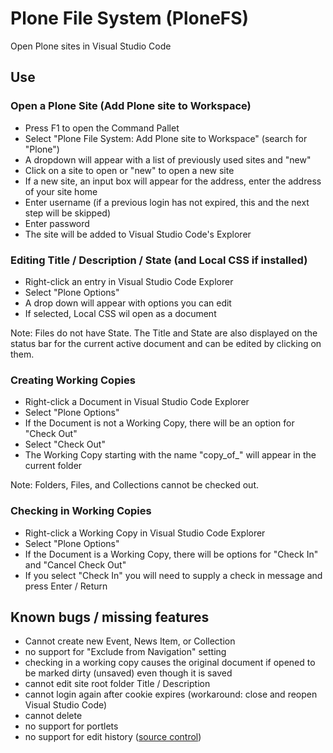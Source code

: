 # Plone File System (PloneFS)

Open Plone sites in Visual Studio Code

## Use

### Open a Plone Site (Add Plone site to Workspace)

* Press F1 to open the Command Pallet
* Select "Plone File System: Add Plone site to Workspace" (search for "Plone")
* A dropdown will appear with a list of previously used sites and "new"
* Click on a site to open or "new" to open a new site
* If a new site, an input box will appear for the address, enter the address of your site home
* Enter username (if a previous login has not expired, this and the next step will be skipped)
* Enter password
* The site will be added to Visual Studio Code's Explorer

### Editing Title / Description / State (and Local CSS if installed)

* Right-click an entry in Visual Studio Code Explorer
* Select "Plone Options"
* A drop down will appear with options you can edit
* If selected, Local CSS wil open as a document

Note: Files do not have State. The Title and State are also displayed on the status bar for the current active document and can be edited by clicking on them.

### Creating Working Copies

* Right-click a Document in Visual Studio Code Explorer
* Select "Plone Options"
* If the Document is not a Working Copy, there will be an option for "Check Out"
* Select "Check Out"
* The Working Copy starting with the name "copy_of_" will appear in the current folder

Note: Folders, Files, and Collections cannot be checked out.

### Checking in Working Copies

* Right-click a Working Copy in Visual Studio Code Explorer
* Select "Plone Options"
* If the Document is a Working Copy, there will be options for "Check In" and "Cancel Check Out"
* If you select "Check In" you will need to supply a check in message and press Enter / Return

## Known bugs / missing features

* Cannot create new Event, News Item, or Collection
* no support for "Exclude from Navigation" setting
* checking in a working copy causes the original document if opened to be marked dirty (unsaved) even though it is saved
* cannot edit site root folder Title / Description
* cannot login again after cookie expires (workaround: close and reopen Visual Studio Code)
* cannot delete
* no support for portlets
* no support for edit history ([source control](https://code.visualstudio.com/docs/extensionAPI/api-scm))